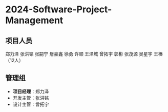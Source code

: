 ﻿# 2024-Software-Project-Management
## 项目人员

郑力泽    张洪铭     张嗣宁    詹豪鑫    徐勇    许顺    王泽城    曾拓宇    彰彬    张茂源     吴星宇    王榛（12人）

## 管理组

* **项目经理**：郑力泽
* 开发主管：张洪铭
* 设计主管：曾拓宇
